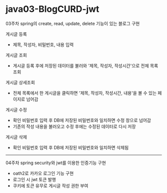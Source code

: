# java03-BlogCURD-jwt


03주차 spring의 create, read, update, delete 기능이 있는 블로그 구현 

게시글 등록 
- 제목, 작성자, 비밀번호, 내용 입력

게시글 조회
- 게시글 등록 후에 저장된 데이터를 불러와 '제목, 작성자, 작성시간'으로 전체 목록 조회

게시글 상세조회
- 전체 목록에서 한 게시글을 클릭하면 '제목, 작성자, 작성시간, 내용'을 볼 수 있는 페이지로 넘어감

게시글 수정
- 확인 비밀번호 입력 후 DB에 저장된 비밀번호와 일치하면 수정 창으로 넘어감
- 기존의 작성 내용을 불러오고 수정 후에는 수정된 데이터로 다시 저장

게시글 삭제
- 확인 비밀번호 입력 후 DB에 저장된 비밀번호와 일치하면 삭제됨


----------
04주차 spring security와 jwt를 이용한 인증기능 구현

* oath2로 카카오 로그인 기능 구현
* 로그인 시 jwt 토큰 발행
* 쿠키에 토큰 유무로 게시글 작성 권한 부여
